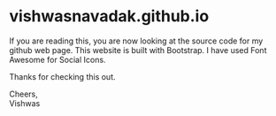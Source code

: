 # vishwasnavadak.github.io
If you are reading this, you are now looking at the source code for my github web page. This website is built with Bootstrap. I have used Font Awesome for Social Icons. 

Thanks for checking this out. 

Cheers, <br/>
Vishwas
